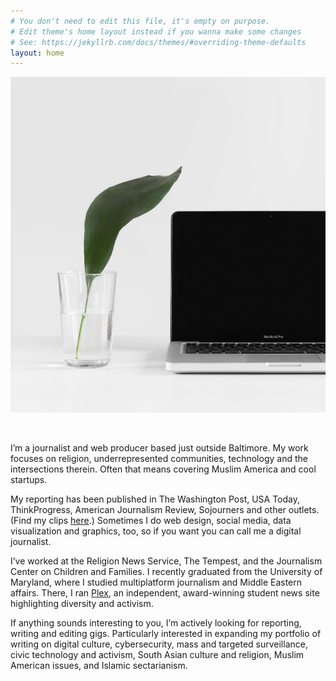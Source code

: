 ```yaml
---
# You don't need to edit this file, it's empty on purpose.
# Edit theme's home layout instead if you wanna make some changes
# See: https://jekyllrb.com/docs/themes/#overriding-theme-defaults
layout: home
---
```


![This should have shown you a cliched hero image; you're not missing much.](/img/sarah-dorweiler.jpg)

&nbsp;

I’m a journalist and web producer based just outside Baltimore. My work focuses on religion, underrepresented communities, technology and the intersections therein. Often that means covering Muslim America and cool startups.

My reporting has been published in The Washington Post, USA Today, ThinkProgress, American Journalism Review, Sojourners and other outlets. (Find my clips [here](http://aysha.us/bylines/).) Sometimes I do web design, social media, data visualization and graphics, too, so if you want you can call me a digital journalist.

I’ve worked at the Religion News Service, The Tempest, and the Journalism Center on Children and Families. I recently graduated from the University of Maryland, where I studied multiplatform journalism and Middle Eastern affairs. There, I ran [Plex](https://medium.com/umdplex), an independent, award-winning student news site highlighting diversity and activism.

If anything sounds interesting to you, I’m actively looking for reporting, writing and editing gigs. Particularly interested in expanding my portfolio of writing on digital culture, cybersecurity, mass and targeted surveillance, civic technology and activism, South Asian culture and religion, Muslim American issues, and Islamic sectarianism.